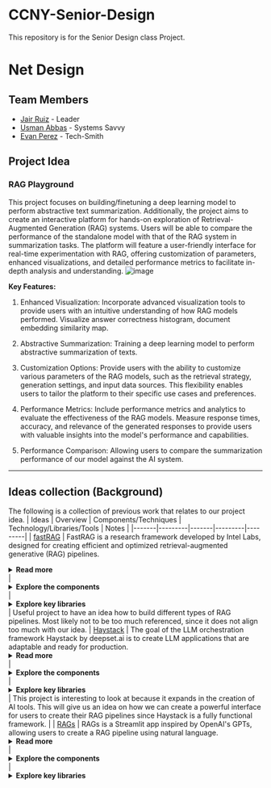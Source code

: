 # CCNY-Senior-Design
This repository is for the Senior Design class Project. 

# Net Design 
## Team Members
- [Jair Ruiz](https://github.com/JNikolo) - Leader
- [Usman Abbas](https://github.com/uscod) - Systems Savvy
- [Evan Perez](https://github.com/evanperez444) - Tech-Smith
## Project Idea
### RAG Playground
This project focuses on building/finetuning a deep learning model to perform abstractive text summarization. Additionally, the project aims to create an interactive platform for hands-on exploration of Retrieval-Augmented Generation (RAG) systems. Users will be able to compare the performance of the standalone model with that of the RAG system in summarization tasks. The platform will feature a user-friendly interface for real-time experimentation with RAG, offering customization of parameters, enhanced visualizations, and detailed performance metrics to facilitate in-depth analysis and understanding.
![image](https://github.com/JNikolo/CCNY-Senior-Design/assets/125705821/1317dfdc-abab-4a48-9fb4-9f3a0a7f8dfc)



**Key Features:**
1. Enhanced Visualization: Incorporate advanced visualization tools to provide users with an intuitive understanding of how RAG models performed. Visualize answer correctness histogram, document embedding similarity map.

2. Abstractive Summarization: Training a deep learning model to perform abstractive summarization of texts.

3. Customization Options: Provide users with the ability to customize various parameters of the RAG models, such as the retrieval strategy, generation settings, and input data sources. This flexibility enables users to tailor the platform to their specific use cases and preferences.

4. Performance Metrics: Include performance metrics and analytics to evaluate the effectiveness of the RAG models. Measure response times, accuracy, and relevance of the generated responses to provide users with valuable insights into the model's performance and capabilities.

5. Performance Comparison: Allowing users to compare the summarization performance of our model against the AI system.
     
---

## Ideas collection (Background)
The following is a collection of previous work that relates to our project idea.
| Ideas | Overview | Components/Techniques | Technology/Libraries/Tools | Notes |
|-------|---------|-------|---------|---------|
| [fastRAG](https://github.com/IntelLabs/fastRAG) | FastRAG is a research framework developed by Intel Labs, designed for creating efficient and optimized retrieval-augmented generative (RAG) pipelines. <details><summary>**Read more**</summary>It includes LLM backends like Intel Gaudi Accelerators, ONNX Runtime, and Llama-CPP for running RAG pipelines efficiently, along with RAG-efficient components like Colbert for token-based late interaction, Fusion-in-Decoder (FiD) for generative multi-document encoding and decoding, and REPLUG for improved multi-document decoding.</details> | <details><summary>**Explore the components**</summary> <ul> <li><details><summary><b>REPLUG (Retrieve and Plug):</b></summary><ul><li>Retrieval-augmented LM method.</li><li>Documents are retrieved and plugged into the input using ensembling.</li><li>Works with any LM without fine-tuning.</li><li>Enables processing a larger number of retrieved documents without limiting to the LM context window.</li></ul> </details></li><li><details><summary><b>ColBERT v2 with PLAID Engine:</b></summary><ul><li>Dense retriever encoding documents into representative vectors.</li><li>ColBERT v2 reduces index size using vector quantization.</li><li>PLAID Engine improves latency times for ColBERT-based indexes.</li></ul></details></li><li><details><summary><b>PLAID Requirements:</b></summary><ul><li>Specifies GPU requirements for PLAID Engine usage.</li></ul></details></li><li><details><summary><b>fastRAG running LLMs with Habana Gaudi (DL1) and Gaudi 2:</b></summary><ul><li>Support for running LLMs on Intel Habana Gaudi accelerators.</li><li>Instructions for configuring the invocation layer of PromptModel for Gaudi backend.</li></ul></details></li><li><details><summary><b>fastRAG running LLMs with ONNX-runtime:</b></summary><ul><li>Method for running quantized LLMs efficiently on CPUs using ONNX-runtime.</li><li>Includes instructions for quantizing the model and loading the quantized model.</li></ul></details></li><li><details><summary><b>fastRAG Running RAG Pipelines with LLMs on a Llama CPP backend:</b></summary><ul><li>Method for running LLMs effectively on CPUs using llama-cpp.</li><li>Installation instructions and loading the model using LlamaCPPInvocationLayer.</li></ul></li><li><details><summary><b>Optimized Embedding Models:</b></summary><ul><li>Introduces quantized int8 models for bi-encoder rankers and retrievers.</li><li>Emphasizes low latency and high throughput.</li><li>Instructions for optimization and usage with the optimum-intel framework.</li></ul></details></li><li><details><summary><b>Fusion-In-Decoder (FiD):</b></summary><ul><li>Transformer-based generative model based on the T5 architecture.</li><li>Used for answering questions given relevant information.</li><li>Provides implementation as an invocation layer for LLMs and a training script for fine-tuning FiD models.</li></ul></li></ul></details> | <details> <summary>**Explore key libraries**</summary><ul><li>farm-haystack</li><li>transformers</li><li>datasets</li><li>evaluate</li><li>pandas</li><li>nltk</li><li>tqdm</li><li>numba</li><li>openpyxl</li><li>numpy</li><li>protobuf</li><li>ujson</li><li>accelerate</li><li>fastapi</li><li>uvicorn</li><li>Pillow</li><li>beir</li><li>kilt</li><li>streamlit</li><li>st-annotated-text</li><li>matplotlib</li><li>streamlit_chat</li><li>colbert-ai</li><li>faiss-gpu</li><li>faiss-cpu</li><li>qdrant-haystack</li><li>spacy</li><li>pyvis</li><li>networkx</li><li>opencv-python-headless</li><li>intel-extension-for-transformers</li><li>neural_compressor</li><li>pytrec_eval</li><li>torch</li><li>onnx</li><li>onnxruntime</li><li>onnxruntime-extensions</li><li>sentence-transformers</li><li>intel-extension-for-pytorch</li><li>optimum</li><li>llama-cpp-python</li><li>flake8</li></ul></details> | Useful project to have an idea how to build different types of RAG pipelines. Most likely not to be too much referenced, since it does not align too much with our idea.
| [Haystack](https://github.com/deepset-ai/haystack) | The goal of the LLM orchestration framework Haystack by deepset.ai is to create LLM applications that are adaptable and ready for production. <details><summary>**Read more**</summary>It facilitates the creation of pipelines for data interaction by joining different parts, such as file converters, vector databases, and models. It leverages textual data, including structured and unstructured documents, for retrieval and processing, making it perfect for RAG, question answering, semantic search, and chatbots. Although providing flexibility and extensive NLP capabilities, system complexity, data quality reliance, and the requirement for integration with current technologies may present implementation issues.</details> | <details><summary>**Explore the components**</summary><ul><li><details><summary>**Components**</summary><ul><li><b>Generators:</b> Responsible for generating text responses, divided into chat and non-chat types based on conversational contexts.</li><li><b>Retrievers:</b> Select documents matching user queries from Document Stores.</li></ul></details></li><li> <details><summary>**Document Stores**</summary>An object storing documents in Haystack, serving as an interface to a storage database. Various components can interact with it to read or write documents.</details></li><li> <details><summary>**Data Classes**</summary><ul><li><b>Document class:</b> Contains information carried through the pipeline, such as text, metadata, tables, or binary data.</li><li><b>Answer class:</b> Holds generated answers, originating queries, and metadata.</li></ul></details></li><li> <details><summary>**Pipelines**</summary>Customizable systems created by combining components, document stores, and integrations. Highly flexible, allowing various flows, standalone components, loops, and connections. Pipelines can be saved in convenient formats for reuse or sharing.</details></li><li> <details><summary>**Optimization**</summary> <ul><li><details><summary><strong>What is Model-Based Evaluation</strong></summary><p>Model-based evaluation in Haystack utilizes a language model to assess the results of a Pipeline, typically without requiring labels for outputs. It's commonly used with Retrieval-Augmented Generative (RAG) Pipelines but can be applied to any Pipeline. Haystack currently supports end-to-end model-based evaluation of complete RAG Pipelines.</p></details></li><li> <details><summary><strong>Using LLMs for Evaluation</strong></summary><p>A common strategy involves using Language Models (LLMs) like OpenAI's GPT models as evaluator models, often referred to as golden models. GPT-4 is frequently used for this purpose. This method offers flexibility in defining evaluation metrics, such as faithfulness and context relevance, through well-crafted prompts.</p></details> </li><li><details><summary><strong>Using Small Cross-Encoder Models</strong></summary><p>In addition to LLMs, small cross-encoder models can be used for evaluation, calculating semantic answer similarity, for example. These models are faster and cheaper but less flexible in terms of evaluation aspects compared to LLMs.</p></details></li><li> <details><summary><strong>Model-Based Evaluation Pipelines</strong></summary><p>Model-based evaluation in Haystack can be performed independently by creating and running an evaluation Pipeline, or by adding an evaluator component to the end of a RAG Pipeline. The latter approach allows both RAG Pipeline execution and evaluation in a single pipeline.run() call.</p></details></li><li> <details><summary><strong>Evaluation Framework Integrations</strong></summary><p>Haystack integrates with evaluation frameworks like DeepEval, UpTrain, and Ragas, providing Evaluator components for each framework: RagasEvaluator, DeepEvalEvaluator, and UpTrainEvaluator.</p></details></li></ul></details></ul> </details> | <details><summary>**Explore key libraries**</summary> <ul><li>Hatchling (build system)</li><li>Pandas</li><li>Haystack-bm25</li><li>Tqdm</li><li>Tenacity</li><li>Lazy-imports</li><li>Openai</li><li>Jinja2</li><li>Posthog</li><li>Pyyaml</li><li>More-itertools</li><li>Networkx</li><li>Typing_extensions</li><li>Boilerpy3</li><li>Requests</li><li>Numpy</li><li>Python-dateutil</li><li>Pre-commit</li><li>Mypy</li><li>Pytest</li><li>Pytest-cov</li><li>Pytest-custom_exit_code</li><li>Pytest-asyncio</li><li>Pytest-rerunfailures</li><li>Responses</li><li>Tox</li><li>Coverage</li><li>Python-multipart</li><li>Psutil</li><li>Pylint</li><li>Ruff</li><li>Toml</li><li>Reno</li><li>Dulwich</li><li>Black</li><li>Transformers</li><li>Huggingface_hub</li><li>Spacy</li><li>Spacy-curated-transformers</li><li>En-core-web-trf</li><li>Pypdf</li><li>Markdown-it-py</li><li>Mdit_plain</li><li>Tika</li><li>Azure-ai-formrecognizer</li><li>Langdetect</li><li>Sentence-transformers</li><li>Openai-whisper</li><li>Chroma-haystack</li><li>Jsonref</li><li>Openapi3</li><li>Jsonschema</li><li>Opentelemetry-sdk</li><li>Ddtrace</li><li>Structlog</li><li>Isort</li><li>Pyproject-parser</li><li>Haystack-pydoc-tools</li></ul></details>| This project is interesting to look at because it expands in the creation of AI tools. This will give us an idea on how we can create a powerful interface for users to create their RAG pipelines since Haystack is a fully functional framework. |
| [RAGs](https://github.com/run-llama/rags) | RAGs is a Streamlit app inspired by OpenAI's GPTs, allowing users to create a RAG pipeline using natural language. <details><summary>**Read more**</summary>Users can describe their task and specify parameters such as the number of documents to retrieve. The app provides a config view where users can adjust parameters like top-k and summarization. Finally, users can query the RAG agent with their questions over the specified data source.</details> | <details><summary>**Explore the components**</summary> <ul><li><details><summary>Home Page</summary>This is the section where you build a RAG pipeline by instructing the "builder agent". Typically to setup a RAG pipeline you need the following components:<ul><li>Describe the dataset. Currently they support either a single local file or a web page</li><li>Describe the task. Concretely this description will be used to initialize the "system prompt" of the LLM powering the RAG pipeline.</li><li>Define the typical parameters for a RAG setup. See the below section for the list of parameters.</li></ul></details></li><li><details><summary>RAG Config</summary><ul><li>This section contains the RAG parameters, generated by the "builder agent" in the previous section. In this section, you have a UI showcasing the generated parameters and have full freedom to manually edit/change them as necessary.</li><li>Currently the set of parameters is as follows:</li><ul><li>System Prompt</li><li>Include Summarization: whether to also add a summarization tool (instead of only doing top-k retrieval.)</li><li>Top-K</li><li>Chunk Size</li><li>Embed Model</li><li>LLM</li></ul><li>If you manually change parameters, you can press the "Update Agent" button in order to update the agent.</li><li>If you don't see the `Update Agent` button, that's because you haven't created the agent yet. Please go to the previous "Home" page and complete the setup process.</li><li>We can always add more parameters to make this more "advanced" 🛠️, but thought this would be a good place to start.</li></ul></details></li><li><details><summary>Generated RAG Agent</summary><ul><li>Once your RAG agent is created, you have access to this page.</li><li>This is a standard chatbot interface where you can query the RAG agent and it will answer questions over your data.</li><li>It will be able to pick the right RAG tools (either top-k vector search or optionally summarization) in order to fulfill the query.</li></ul></details></li><li><details><summary>Supported LLMs and Embeddings</summary><ul><li><details><summary>Builder Agent</summary><ul><li>By default, the builder agent uses OpenAI, specified in the <code>core/builder_config.py</code> file.</li><li>Customization to any desired LLM is possible, with an example provided for Anthropic.</li><li>Note: GPT-4 variants are recommended for reliable results in agent construction.</li></ul></details></li><li><details><summary>Generated RAG Agent</summary><ul><li>Configuration can be set through natural language or manually for both the embedding model and LLM.</li><li>LLMs supported:<ul><li>OpenAI: ID format is "openai:<model_name>", e.g., "openai:gpt-4-1106-preview".</li><li>Anthropic: ID format is "anthropic:<model_name>", e.g., "anthropic:claude-2".</li><li>Replicate: ID format is "replicate:<model_name>".</li><li>HuggingFace: ID format is "local:<model_name>", e.g., "local:BAAI/bge-small-en".</li></ul></li><li>Embeddings: Supports text-embedding-ada-002 by default, also supports Hugging Face models. Hugging Face models can be used by prefixing "local", e.g., "local:BAAI/bge-small-en".</li></ul></li></ul></details></li></ul></details> | <details><summary>**Explore key libraries**</summary><ul><li>streamlit</li><li>streamlit-pills</li><li>llama-index</li><li>llama-hub</li><li>langchain</li><li>pypdf</li><li>clip</li><li>typing-inspect</li><li>typing_extensions</li><li>types-requests</li><li>black</li><li>isort</li><li>pytest-asyncio</li><li>ruff</li><li>mypy</li><li>referencing</li><li>jsonschema-specifications</li><li>poetry</li><li>poetry-core</li></ul> | This project is very interesting since it gives us an idea on how we could implement the creation of RAG pipelines using natural language, which is very cool. This can lead into a very robust project for the creation of RAG pipelines since we can reach to people with no-code abilities.|
| [RAGArch](https://github.com/AI-ANK/RAGArch) | RAGArch is a streamlit application that allows users to test and compare RAG pipelines by giving them the option to choose different parameters such as the LLM, embeddings, and vector store. | <details><summary>**Explore the components**</summary>The application not only allows users to play with different settings with their own documents in real time, but also provides the option to export the Python code that corresponds to the pipeline the users configures so that they can put it into another project. The demo utilizes streamlit and LlamaindexThe LLM's that are included in this demo are Gemini Pro, Cohere, GPT 3.5, and GPT 4. The embeddings included are: <ul><li>"BAAI/bge-small-en-v1.5"</li><li>"WhereIsAI/UAE-Large-V1"</li><li>"BAAI/bge-large-en-v1.5"</li><li>"khoa-klaytn/bge-small-en-v1.5-angle"</li><li>"BAAI/bge-base-en-v1.5"</li><li>"llmrails/ember-v1"</li><li>"jamesgpt1/sf_model_e5"</li><li>"thenlper/gte-large"</li><li>"infgrad/stella-base-en-v2"</li><li>"thenlper/gte-base"</li></lu> Finally for Vectors Stores there is Simple, Pinecone, and Qdrant</details> | <details><summary>**Explore key libraries**</summary><ul><li>google-generativeai</li><li>llama-index</li><li>openai</li><li>cohere</li><li>sentence_transformers</li><li>pypdf</li><li>transformers</li><li>tree_sitter</li><li>tree_sitter_languages</li><li>chromadb</li><li>qdrant-client</li><li>pinecone-client</li></ul></details> | This project aligns with the idea of creating the RAG pipelines using an interface where users don't need to code. This is useful to give us an idea what we should include and how we can do it. |

## Datasets
The following is a collection of datasets that can be used to perform summarization tasks.
| Datasets | Overview | Size | Structure | Domain | To be used | Notes | 
|-----------------|-----------------|-----------------|-----------------|-----------------|-----------------|-----------------|
| [WikiHow-Dataset](https://github.com/mahnazkoupaee/WikiHow-Dataset/tree/master) | This is a large-scale summarization dataset consisting of diverse articles form WikiHow knowledge base. | +200K pairs of articles and summaries | The dataset is presented in a .csv file format and the columns are Title, Headline, and Text. <details><summary>**Read more**</summary><ul><li><b>Title:</b> The title of the article as it appears on the WikiHow knowledge base</li><li><b>Headline:</b> The concatenation of all the bold lines (the summary sentences) of all the paragraphs to serve as the reference summary</li><li><b>Text:</b> The concatenation of all paragraphs (except the bold lines) to generate the article to be summarized</li></ul></details> | Knowledge Base | ✅ | The dataset needs to be processed using the script provided in the source repo. It will download all the summaries and articles for each of the titles. |
| [Scientific Papers Dataset](https://huggingface.co/datasets/armanc/scientific_papers)  | This large dataset contains two sets of long and structured documents. The datasets are obtained from ArXiv and PubMed OpenAccess repositories. | The ArXiv and PubMed datasets have +200K and +100k rows respectively. <details><summary>**Read more**</summary><ul><li><b>arXiv:</b><ul><li><b>Train:</b> 203,037</li><li><b>Validation:</b> 6,436</li><li><b>Test:</b> 6,440</li></ul></li><li><b>PubMed:</b><ul><li><b>Train:</b> 119,924</li><li><b>Validation:</b> 6,633</li><li><b>Test:</b> 6,658</li></ul></li></ul> | Both datasets have the columns: article, abstract, section_names; all the features are string.<details><summary>**Read more**</summary><ul><li><b>Article:</b> The body of the document, paragraphs separated by "/n".</li><li><b>Abstract:</b> The abstract of the document, paragraphs separated by "/n".</li><li><b>Section Names:</b> Titles of sections, separated by "/n".</li></ul></details> | Academic Paper | ✅ | In these datasets, the abstract is used as the summary. | 
| [CNN/Daily Mail Dataset](https://www.kaggle.com/datasets/gowrishankarp/newspaper-text-summarization-cnn-dailymail) | The CNN / DailyMail Dataset is an English-language dataset containing just over 300k unique news articles as written by journalists at CNN and the Daily Mail. | This dataset contains +300k rows. <details><summary>**Read more**</summary><ul><li><b>Dataset Split:</b><ul><li><b>Train:</b> 287,113 instances</li><li><b>Validation:</b> 13,368 instances</li><li><b>Test:</b> 11,490 instances</li></ul></li></ul></details> | The dataset contains the columns: id, article and highlights. All of them are strings.<details><summary>**Read more**</summary><ul><li><b>ID:</b> A string containing the hexadecimal formatted SHA1 hash of the URL where the story was retrieved from</li><li><b>Article:</b> A string containing the body of the news article</li><li><b>Highlights:</b> A string containing the highlight of the article as written by the article author</li></ul></details> | News | ✅ | In the dataset, the highlights field is used as the summary of the text to perform evaluation. |

## Techniques/methods
The following is a collection of techniques for text summarization and to create the RAG systems.
### Text Summarization
| Technique | Overview | Key Features | Pros/Cons | Use-cases | when is needed? | Notes |
|-----------|----------|--------------|-----------|-----------|------------|-------|
| [Graph-enhanced Multi-Document Summarization (MDS)](https://aclanthology.org/2021.naacl-main.380.pdf) | An efficient graph-enhanced approach to multi-document summarization using an encoder-decoder Transformer model. | <details><summary>**Explore key features**</summary><ul><li>Incorporates an efficient encoding mechanism that avoids quadratic memory growth.</li> <li>Utilizes graph representations derived from multi-document clusters.</li> <li>Pre-trained on very large text data.</li></ul></details>|<details><summary>**Explore pros/cons**</summary> Pros: Scales to large input documents, improves summary abstraction, and is more informative and factually consistent. Cons: Requires additional processing for graph representations. </details>| <details><summary>**Explore use**</summary><ul><li>Summarizing news clusters.</li><li>Any task involving summarization of large multi-document datasets.</li></ul></details> | When dealing with large multi-document clusters and when factual consistency and informativeness are critical. | The approach leads to significant improvements on the Multi-News dataset and shows transfer improvements on the DUC-2004 dataset. Provides a 1.8 ROUGE score improvement over previous work. |
| [Query-Focused Text Summarization (QFTS)](https://direct.mit.edu/coli/article/48/2/279/109901/Domain-Adaptation-with-Pre-trained-Transformers) | Generates summaries of text documents based on a given query using transformer models. | <details><summary>**Explore key features**</summary> <ul><li>Utilizes pre-trained transformer models.</li> <li>Applies domain adaptation techniques including transfer learning, weakly supervised learning, and distant supervision.</li></ul></details> |<details><summary>**Explore pros/cons**</summary> Pros: Effective in generating abstractive summaries, sets new state-of-the-art results, versatile across single and multi-document scenarios. Cons: Lack of large labeled data for training, complexity in implementing domain adaptation techniques. </details> |<details><summary>**Explore use**</summary> <ul><li>Query-focused summarization for both single and multi-document scenarios.</li> <li>Tasks requiring summaries tailored to specific queries.</li> </ul></details> | When the goal is to generate summaries relevant to specific queries, especially in domains with limited labeled data. | Extensive experiments on six datasets demonstrate the effectiveness of the approach, achieving new state-of-the-art results across various evaluation metrics. |
| [Hierarchical Propagation Layer for Transformer Models](https://aclanthology.org/2021.eacl-main.154.pdf) | A novel layer designed to enhance transformer-based architectures for reasoning with long documents. | <details><summary>**Explore key features**</summary><ul><li>Divides input into multiple blocks.</li><li>Independently processes each block with scaled dot-attentions.</li><li>Combines information between successive layers.</li></ul></details> | <details><summary>**Explore pros/cons**</summary> Pros:<ul><li>Effective for long document summarization.</li><li>Achieves state-of-the-art results.</li></ul> Cons:<ul><li>Complexity in implementation.</li><li>Potentially higher computational resources needed.</li></ul> </details> | <details><summary> **Explore use** </summary><ul><li>Extractive summarization of long scientific papers.</li><li>Extractive summarization of long news articles.</li></ul></details> | When dealing with tasks that require understanding and summarizing long documents, especially in research and media domains. | This technique provides a hierarchical approach that improves over standard transformers, particularly useful for tasks requiring processing of extensive text. Validated on three corpora, demonstrating superior performance for long documents and competitive results for shorter ones. |
| [Hierarchical Latent Structure for Transformer Models](https://arxiv.org/pdf/2203.07586) | A framework designed to improve text summarization by addressing long-range dependencies and efficiency issues in transformer models. | <details><summary>**Explore key features**</summary><ul><li>Assumes a hierarchical latent structure in documents.</li><li>Top-level captures long-range dependencies at a coarser time scale.</li><li>Bottom token level preserves details.</li><li>Combines bottom-up and top-down inference.</li><li>Efficient local self-attention for bottom-up pass.</li><li>Top-down correction for capturing long-range dependencies.</li></ul></details> | <details><summary>**Explore pros/cons**</summary> <b>Pros:</b><ul><li>Improved performance on long document summarization.</li><li>Competitive performance on short documents with higher memory and compute efficiency.</li><li>Can summarize entire books with significantly fewer parameters and training data.</li></ul> <b>Cons:</b><ul><li>Potential complexity in implementing hierarchical structure and inference passes.</li></ul> </details> | <details><summary>**Explore use**</summary><ul><li>Summarization of narrative documents.</li><li>Summarization of conversational documents.</li><li>Summarization of scientific documents.</li><li>Summarization of news articles.</li><li>Summarization of entire books.</li></ul></details> | When high efficiency and ability to capture long-range dependencies are crucial, especially for diverse and extensive text summarization tasks. | Demonstrates state-of-the-art performance on long documents and competitive results on short documents, using significantly fewer parameters and training data compared to GPT-3-based models. Applicable to a wide range of document types. |
| [Topic Assistant (TA) for Transformer Models](https://aclanthology.org/2020.emnlp-main.35.pdf) | A plug-and-play module designed to integrate topic models with Transformer-based models to improve abstractive document summarization. | <details><summary>**Explore key features**</summary><ul><li>Rearranges and explores semantics learned by a topic model.</li><li>Compatible with various Transformer-based models.</li><li>Does not alter the original Transformer structure.</li><li>Introduces a small number of extra parameters.</li></ul></details> | <details><summary>**Explore pros/cons**</summary> <b>Pros:</b><ul><li>Enhances document understanding and summary generation.</li><li>Easy to fine-tune with pre-trained models.</li><li>Minimal additional parameters required.</li></ul> <b>Cons:</b><ul><li>Effectiveness may vary depending on the specific Transformer model and task.</li></ul> </details> | <details><summary>**Explore use**</summary><ul><li>Abstractive summarization of diverse document types.</li><li>Applications in any domain requiring enhanced summarization capabilities.</li></ul></details> | When there is a need to boost the performance of Transformer-based summarizers with better document semantics understanding. | Experimental results show improved performance on several datasets, indicating the general applicability and effectiveness of TA in enhancing Transformer-based summarization models. |
| [Socratic Pretraining](https://arxiv.org/pdf/2212.10449) | A question-driven, unsupervised pretraining objective designed to improve controllability in summarization tasks. | <details><summary>**Explore key features**</summary><ul><li>Trains models to generate and answer questions relevant to the context.</li><li>Enhances adherence to user queries and identification of relevant content.</li><li>Relies only on unlabeled documents and a question generation system.</li></ul></details> | <details><summary>**Explore pros/cons**</summary> <b>Pros:</b><ul><li>Reduces the need for labeled data by half.</li><li>More faithful to user-provided queries.</li><li>Achieves state-of-the-art performance.</li></ul> <b>Cons:</b><ul><li>Effectiveness may depend on the quality of the question generation system.</li></ul> </details> | <details><summary>**Explore use**</summary><ul><li>Controllable summarization of long documents.</li><li>Domains such as short stories and dialogue.</li></ul></details> | When labeled data is scarce and there is a need for high controllability in summarization. | Demonstrated to outperform pre-finetuning approaches that use additional supervised data. Validated through extensive experimentation on multiple control strategies, showing state-of-the-art performance on QMSum and SQuALITY. |
| [Hybrid Pointer-Generator Network with Coverage](https://arxiv.org/pdf/1704.04368) | A novel architecture for abstractive text summarization that addresses inaccuracies and repetition in neural sequence-to-sequence models. | <details><summary>**Explore key features**</summary><ul><li>Combines standard sequence-to-sequence attentional model with two orthogonal augmentations.</li><li>Pointer-generator network allows copying words from the source text and generating novel words.</li><li>Coverage mechanism tracks summarized content to discourage repetition.</li></ul></details> | <details><summary>**Explore pros/cons**</summary> <b>Pros:</b><ul><li>Improves accuracy of factual details.</li><li>Reduces repetition in summaries.</li><li>Outperforms current state-of-the-art models.</li></ul> <b>Cons:</b><ul><li>Potential complexity in implementation.</li></ul> </details> | <details><summary>**Explore use**</summary><ul><li>Abstractive summarization tasks, particularly in news summarization (e.g., CNN / Daily Mail).</li></ul></details> | When accuracy and non-repetition are critical in abstractive summarization. | Demonstrated to achieve state-of-the-art performance, outperforming previous models by at least 2 ROUGE points on the CNN / Daily Mail summarization task. |
| [Hybrid Extractive-Abstractive Model with BERT and Reinforcement Learning](https://www.mdpi.com/2076-3417/9/21/4701) | A hybrid model combining extractive and abstractive summarization using BERT word embeddings and reinforcement learning. | <details><summary>**Explore key features**</summary><ul><li>Converts human-written abstractive summaries to ground truth labels.</li><li>Uses BERT for text representation.</li><li>Pre-trains two sub-models: extraction and abstraction networks.</li><li>Bridges extraction and abstraction networks with reinforcement learning.</li></ul></details> | <details><summary>**Explore pros/cons**</summary> <b>Pros:</b><ul><li>Combines strengths of both extractive and abstractive summarization.</li><li>Improves accuracy significantly.</li><li>Uses advanced techniques like BERT and reinforcement learning.</li></ul> <b>Cons:</b><ul><li>Potentially high computational complexity.</li></ul> </details> | <details><summary>**Explore use**</summary><ul><li>Automatic text summarization in various fields.</li><li>Particularly useful for datasets like CNN/Daily Mail.</li></ul></details> | When high accuracy in summarization is crucial, and there is access to computational resources for implementing complex models. | Extensively tested on the CNN/Daily Mail dataset, showing improved accuracy as measured by ROUGE metrics. Demonstrates the effectiveness of combining extractive and abstractive methods with reinforcement learning. |
| [Generative Model with Convolutional Seq2Seq Architecture](https://www.mdpi.com/2076-3417/9/8/1665) | A generative model for abstractive text summarization based on a convolutional seq2seq architecture. | <details><summary>**Explore key features**</summary><ul><li>Hierarchical CNN framework for efficiency.</li><li>Copying mechanism for handling rare or unseen words.</li><li>Hierarchical attention mechanism for modeling keywords and key sentences.</li></ul></details> | <details><summary>**Explore pros/cons**</summary> <b>Pros:</b><ul><li>More efficient than conventional RNN seq2seq models.</li><li>Effectively handles rare or unseen words.</li><li>Outperforms state-of-the-art models significantly.</li></ul> <b>Cons:</b><ul><li>May have complexity in incorporating hierarchical attention and copying mechanisms.</li></ul> </details> | <details><summary>**Explore use**</summary><ul><li>Abstractive summarization tasks.</li><li>Tested on datasets like GigaWord and DUC corpus.</li></ul></details> | When there is a need for efficient and accurate abstractive summarization. | Experiment results show the model consistently outperforms state-of-the-art alternatives on real-life datasets. Incorporates advanced mechanisms to enhance summarization quality. |
| [Attentional Encoder-Decoder RNNs for Abstractive Summarization](https://arxiv.org/pdf/1602.06023) | Models abstractive text summarization using Attentional Encoder-Decoder Recurrent Neural Networks, achieving state-of-the-art performance on different corpora. | <details><summary>**Explore key features**</summary><ul><li>Several novel models addressing critical summarization challenges.</li><li>Models key-words, hierarchy of sentence-to-word structure, and rare/unseen words.</li><li>Proposed dataset with multi-sentence summaries and performance benchmarks.</li></ul></details> | <details><summary>**Explore pros/cons**</summary> <b>Pros:</b><ul><li>Achieves state-of-the-art performance.</li><li>Addresses critical summarization challenges.</li><li>Establishes benchmarks for further research.</li></ul> <b>Cons:</b><ul><li>May require significant computational resources.</li><li>Potential complexity in implementing novel models.</li></ul> </details> | <details><summary>**Explore use**</summary><ul><li>Abstractive summarization tasks across different domains.</li><li>Research requiring performance benchmarks in abstractive summarization.</li></ul></details> | When seeking state-of-the-art performance and addressing critical challenges in abstractive text summarization. | Proposed models contribute to further improvement in summarization performance and establish benchmarks for future research. |
| [Topic-Enhanced ConvS2S Model with Self-Critical Sequence Training](https://arxiv.org/pdf/1805.03616) | A deep learning approach for automatic summarization tasks, integrating topic information into the Convolutional Sequence-to-Sequence (ConvS2S) model and utilizing Self-Critical Sequence Training (SCST) for optimization. | <details><summary>**Explore key features**</summary><ul><li>Incorporates topic information into the ConvS2S model.</li><li>Uses SCST for optimization, improving coherence, diversity, and informativeness of generated summaries.</li><li>Biased probability generation mechanism improves summary quality.</li></ul></details> | <details><summary>**Explore pros/cons**</summary> <b>Pros:</b><ul><li>Improves coherence, diversity, and informativeness of summaries.</li><li>Avoids exposure bias during inference.</li><li>Demonstrates superiority over state-of-the-art methods in abstractive summarization.</li></ul> <b>Cons:</b><ul><li>May require significant computational resources for training.</li><li>Complexity in implementing SCST and biased probability generation mechanism.</li></ul> </details> | <details><summary>**Explore use**</summary><ul><li>Abstractive summarization tasks across various datasets.</li></ul></details> | When aiming to enhance summary quality through topic integration and optimization with SCST. | Empirical results show the superiority of the proposed method over state-of-the-art approaches in abstractive summarization, validated on multiple datasets including Gigaword, DUC-2004, and LCSTS. |


### RAG system development
| Technique | Overview | Pros/Cons | Use-cases | Tools/Software | To be used | Notes |
|-----------------|-----------------|-----------------|-----------------|-----------------|-----------------|-------------|
|[Building an AI Chatbot with RAG, Langchain, and Streamlit](https://www.linkedin.com/pulse/building-ai-chatbot-rag-langchain-streamlit-sachin-samuel-n9tef/)| This technique presents a way to integrate a robust LLM framework like Langchain, and a friendly front-end framework like Streamlit to showcase RAG capabilities. | <details><summary>**Explore pros/cons**</summary> **Pros:** <ul><li>Integration of Robust Framework: The technique integrates Langchain, a robust Large Language Model (LLM) framework, providing powerful language processing capabilities.</li><li>User-Friendly Front-End: Streamlit, a friendly front-end framework, is used to create an intuitive and interactive interface for showcasing RAG capabilities.</li></ul> **Cons:** <ul><li>Technical Complexity: Implementing an AI chatbot with RAG, Langchain, and Streamlit may require a certain level of technical expertise, especially in setting up and configuring the components.</li><li>Resource Intensive: Running an AI chatbot with these frameworks may be resource-intensive, requiring sufficient computational resources and infrastructure.</li></ul> <ul></details> |<details><summary>**Explore use-cases**</summary> <li>Customer Service: The AI chatbot can be deployed for customer service applications, providing automated responses to customer inquiries and support requests.</li><li>Information Retrieval: Users can interact with the chatbot to retrieve information on various topics, leveraging the language processing capabilities of Langchain and the interactive interface of Streamlit.</li><li>Educational Tools: The chatbot can serve as an educational tool, assisting users with learning and understanding concepts in natural language processing and AI.</li></ul></details> | <ul><li>Streamlit</li><li>Langchain</li></ul> | ✅ | Optimum technique to showcase our project to the world. Streamlit is easy to use, and langchain a very powerful framework. |
| [Abstractive Long Text Summarization using Large Language Models](https://ijisae.org/index.php/IJISAE/article/view/4500/3160) | A novel approach for addressing the challenge of retaining context over extensive texts or multiple documents using Large Language Models (LLMs). The methodology focuses on improving summarization and question answering tasks by preventing LLM overload with unrelated, repetitive, or redundant data. | <details><summary>**Explore pros/cons**</summary> **Pros:** <ul><li>Enhances summarization and question answering by retaining relevant context.</li><li>Saves time and resources by avoiding processing of unrelated or redundant data.</li><li>Improves overall performance and efficiency of LLMs.</li></ul> **Cons:** <ul><li>Implementation complexity may vary based on LLM architecture and task requirements.</li></ul></details> | <details><summary>**Explore use-cases**</summary> - Large-scale document summarization. <br> - Question answering systems for extensive texts or multiple documents.</details> | - Large Language Models (LLMs). <br> - Summarization and Question Answering frameworks. | ✅ | The proposed approach aims to optimize LLMs for better context retention, leading to more effective summaries and answers, thus enhancing overall system performance and efficiency. |
| [Retrieval Augmented Generation (RAG)-based Summarization AI for EIC](https://arxiv.org/pdf/2403.15729) | A two-step approach involving a Retrieval Augmented Generation (RAG)-based Summarization AI for Electron Ion Collider (EIC) community. The AI-Agent condenses information and references relevant responses, offering substantial advantages for collaborators. | <details><summary>**Explore pros/cons**</summary> **Pros:** <ul><li>Condenses vast and complex information into concise summaries.</li><li>Effectively references relevant responses, enhancing collaboration.</li><li>Utilizes RAG assessments (RAGAs) scoring mechanisms for evaluation.</li></ul> **Cons:** <ul><li>Complexity in development and integration.</li><li>Potential challenges in ensuring accuracy and relevance of generated summaries.</li></ul></details> | <details><summary>**Explore use-cases**</summary> - Accessing and utilizing large-scale experiment information. <br> - Collaborative research in the Electron Ion Collider (EIC) community.</details> | - Large Language Models (LLMs). <br> - LangChain for workflow foundation. <br> - Web application for demonstration. | ✅ | Integrates retrieval augmented generation techniques with Large Language Models (LLMs) to summarize and reference relevant responses, facilitating access to complex experiment information and promoting collaborative research. |
| [Graph RAG Approach for Question Answering](https://arxiv.org/pdf/2404.16130) | A method combining retrieval-augmented generation (RAG) and query-focused summarization (QFS) for question answering over private text corpora. Utilizes large language models (LLMs) to build a graph-based text index and pre-generate community summaries for closely-related entities, leading to improved scalability and performance compared to traditional RAG and QFS methods. | <details><summary>**Explore pros/cons**</summary> **Pros:** <ul><li>Scales with the generality of user questions and the quantity of source text.</li><li>Improves comprehensiveness and diversity of generated answers.</li><li>Provides a solution for global sensemaking questions over large datasets.</li></ul> **Cons:** <ul><li>Complexity in implementation and integration.</li><li>Requires significant computational resources for large-scale text indexing.</li></ul></details> | <details><summary>**Explore use-cases**</summary> - Question answering over private text corpora. <br> - Sensemaking tasks over large datasets.</details> | - Large Language Models (LLMs). <br> - Python-based implementation forthcoming at [Graph RAG GitHub](https://github.com/GraphRAG). | ✅ | Combines RAG and QFS methods to improve question answering over private text corpora. Provides scalability and performance improvements over traditional approaches, demonstrated through substantial improvements in answer comprehensiveness and diversity. |


## More About Us
[Know about our team](https://docs.google.com/presentation/d/1SBlGVdz81NUZDpsXQ5xZXaC7oOi-OAkKURFXmy4CcT8/edit?usp=sharing)
